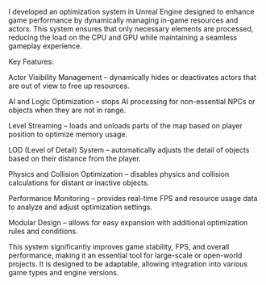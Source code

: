 I developed an optimization system in Unreal Engine designed to enhance game performance by dynamically managing in-game resources and actors. This system ensures that only necessary elements are processed, reducing the load on the CPU and GPU while maintaining a seamless gameplay experience.

Key Features:

Actor Visibility Management – dynamically hides or deactivates actors that are out of view to free up resources.

AI and Logic Optimization – stops AI processing for non-essential NPCs or objects when they are not in range.

Level Streaming – loads and unloads parts of the map based on player position to optimize memory usage.

LOD (Level of Detail) System – automatically adjusts the detail of objects based on their distance from the player.

Physics and Collision Optimization – disables physics and collision calculations for distant or inactive objects.

Performance Monitoring – provides real-time FPS and resource usage data to analyze and adjust optimization settings.

Modular Design – allows for easy expansion with additional optimization rules and conditions.

This system significantly improves game stability, FPS, and overall performance, making it an essential tool for large-scale or open-world projects. It is designed to be adaptable, allowing integration into various game types and engine versions.
